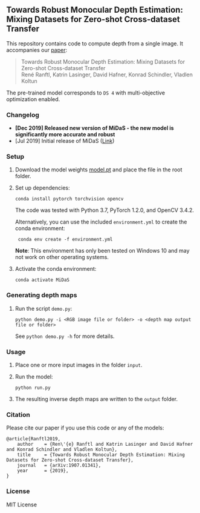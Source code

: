 ## Towards Robust Monocular Depth Estimation: Mixing Datasets for Zero-shot Cross-dataset Transfer

This repository contains code to compute depth from a single image. It accompanies our [paper](https://arxiv.org/abs/1907.01341v2):

>Towards Robust Monocular Depth Estimation: Mixing Datasets for Zero-shot Cross-dataset Transfer  
René Ranftl, Katrin Lasinger, David Hafner, Konrad Schindler, Vladlen Koltun

The pre-trained model corresponds to `DS 4` with multi-objective optimization enabled.

### Changelog 
* **[Dec 2019] Released new version of MiDaS - the new model is significantly more accurate and robust**
* [Jul 2019] Initial release of MiDaS ([Link](https://github.com/intel-isl/MiDaS/releases/tag/v1))

### Setup 

1) Download the model weights [model.pt](https://drive.google.com/file/d/1nqW_Hwj86kslfsXR7EnXpEWdO2csz1cC) and place the
file in the root folder.

2) Set up dependencies: 

    ```shell
    conda install pytorch torchvision opencv
    ```

   The code was tested with Python 3.7, PyTorch 1.2.0, and OpenCV 3.4.2.
   
   Alternatively, you can use the included `environment.yml` to create the conda environment:
   ```shell script
    conda env create -f environment.yml
    ```
    **Note**: This environment has only been tested on Windows 10 and may not work on other operating systems.
3.  Activate the conda environment:
    ```shell script
    conda activate MiDaS
    ```

### Generating depth maps
1.  Run the script `demo.py`:
    ```shell script
    python demo.py -i <RGB image file or folder> -o <depth map output file or folder>
    ```
    See `python demo.py -h` for more details.
    
### Usage

1) Place one or more input images in the folder `input`.

2) Run the model:

    ```shell
    python run.py
    ```

3) The resulting inverse depth maps are written to the `output` folder.


### Citation

Please cite our paper if you use this code or any of the models:
```
@article{Ranftl2019,
	author    = {Ren\'{e} Ranftl and Katrin Lasinger and David Hafner and Konrad Schindler and Vladlen Koltun},
	title     = {Towards Robust Monocular Depth Estimation: Mixing Datasets for Zero-shot Cross-dataset Transfer},
	journal   = {arXiv:1907.01341},
	year      = {2019},
}
```


### License 

MIT License 
